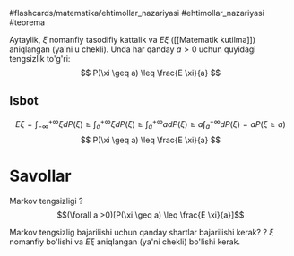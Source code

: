 #flashcards/matematika/ehtimollar_nazariyasi 
#ehtimollar_nazariyasi 
#teorema 

Aytaylik, ${\xi}$ nomanfiy tasodifiy kattalik va ${E \xi}$ ([[Matematik kutilma]]) aniqlangan (ya'ni u chekli).
Unda har qanday ${a > 0}$ uchun quyidagi tengsizlik to'g'ri:
$$
P(\xi \geq a) \leq \frac{E \xi}{a}
$$

## Isbot

$$
E\xi =
\int_{-\infty}^{+\infty} \xi dP(\xi) \geq 
\int_{a}^{+\infty} \xi dP(\xi) \geq 
\int_{a}^{+\infty} a dP(\xi) \geq 
a \int_{a}^{+\infty} dP(\xi) =
aP(\xi\geq a)
$$
$$
P(\xi \geq a) \leq \frac{E \xi}{a}
$$

#  Savollar

Markov tengsizligi
?
$$(\forall a >0)[P(\xi \geq a) \leq \frac{E \xi}{a}]$$
<!--SR:!2024-05-08,3,250-->

Markov tengsizlig bajarilishi uchun qanday shartlar bajarilishi kerak?
?
$\xi$ nomanfiy bo'lishi va $E \xi$ aniqlangan (ya'ni chekli) bo'lishi kerak.
<!--SR:!2024-05-08,3,250-->